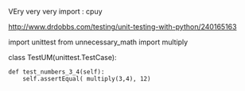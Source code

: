 

VEry very very import : cpuy

http://www.drdobbs.com/testing/unit-testing-with-python/240165163



import unittest
from unnecessary_math import multiply
 
class TestUM(unittest.TestCase):
 
    def test_numbers_3_4(self):
        self.assertEqual( multiply(3,4), 12)
 
 
 
